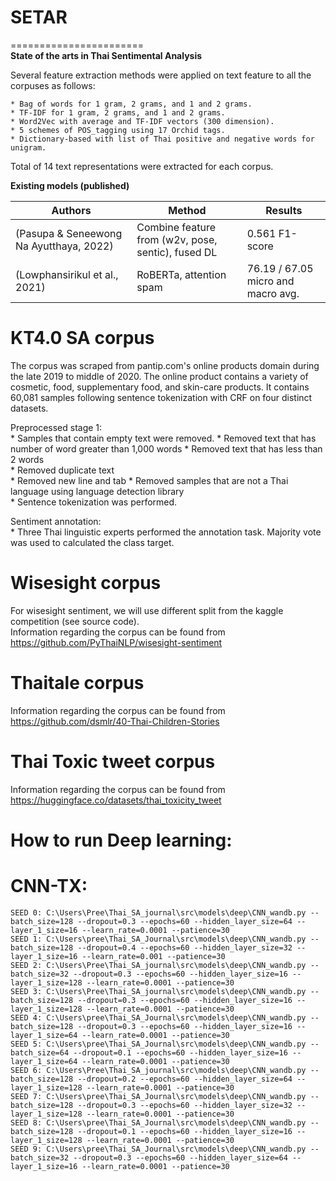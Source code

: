 # SETAR  
=======================  
**State of the arts in Thai Sentimental Analysis**  

Several feature extraction methods were applied on text feature to all the corpuses as follows:  

    * Bag of words for 1 gram, 2 grams, and 1 and 2 grams.
    * TF-IDF for 1 gram, 2 grams, and 1 and 2 grams.
    * Word2Vec with average and TF-IDF vectors (300 dimension).  
    * 5 schemes of POS_tagging using 17 Orchid tags.  
    * Dictionary-based with list of Thai positive and negative words for unigram.  
    
Total of 14 text representations were extracted for each corpus.  


**Existing models (published)**

| Authors                                 | Method                                            | Results                             |
|-----------------------------------------|---------------------------------------------------|-------------------------------------|
| (Pasupa & Seneewong Na Ayutthaya, 2022) | Combine feature from (w2v, pose, sentic), fused DL | 0.561 F1-score                      |
| (Lowphansirikul et al., 2021)           | RoBERTa, attention spam                           | 76.19 / 67.05 micro and macro avg.  |



# KT4.0 SA corpus  

The corpus was scraped from pantip.com's online products domain during the late 2019 to middle of 2020. The online product contains a variety of cosmetic, food, supplementary food, and skin-care products. It contains 60,081 samples following sentence tokenization with CRF on four distinct datasets.     

Preprocessed stage 1:  
    * Samples that contain empty text were removed.
    * Removed text that has number of word greater than 1,000 words
    * Removed text that has less than 2 words  
    * Removed duplicate text  
    * Removed new line and tab
    * Removed samples that are not a Thai language using language detection library  
    * Sentence tokenization was performed.  

Sentiment annotation:  
    * Three Thai linguistic experts performed the annotation task. Majority vote was used to calculated the class target.  


# Wisesight corpus
For wisesight sentiment, we will use different split from the kaggle competition (see source code).  
Information regarding the corpus can be found from https://github.com/PyThaiNLP/wisesight-sentiment  

# Thaitale corpus   
Information regarding the corpus can be found from https://github.com/dsmlr/40-Thai-Children-Stories  

# Thai Toxic tweet corpus  
Information regarding the corpus can be found from https://huggingface.co/datasets/thai_toxicity_tweet

# How to run Deep learning:    
# CNN-TX:  
```
SEED 0: C:\Users\Pree\Thai_SA_journal\src\models\deep\CNN_wandb.py --batch_size=128 --dropout=0.3 --epochs=60 --hidden_layer_size=64 --layer_1_size=16 --learn_rate=0.0001 --patience=30   
SEED 1: C:\Users\pree\Thai_SA_Journal\src\models\deep\CNN_wandb.py --batch_size=128 --dropout=0.4 --epochs=60 --hidden_layer_size=32 --layer_1_size=16 --learn_rate=0.001 --patience=30  
SEED 2: C:\Users\Pree\Thai_SA_journal\src\models\deep\CNN_wandb.py --batch_size=32 --dropout=0.3 --epochs=60 --hidden_layer_size=16 --layer_1_size=128 --learn_rate=0.0001 --patience=30
SEED 3: C:\Users\Pree\Thai_SA_journal\src\models\deep\CNN_wandb.py --batch_size=128 --dropout=0.3 --epochs=60 --hidden_layer_size=16 --layer_1_size=128 --learn_rate=0.0001 --patience=30  
SEED 4: C:\Users\pree\Thai_SA_Journal\src\models\deep\CNN_wandb.py --batch_size=128 --dropout=0.3 --epochs=60 --hidden_layer_size=16 --layer_1_size=64 --learn_rate=0.0001 --patience=30  
SEED 5: C:\Users\pree\Thai_SA_Journal\src\models\deep\CNN_wandb.py --batch_size=64 --dropout=0.1 --epochs=60 --hidden_layer_size=16 --layer_1_size=64 --learn_rate=0.0001 --patience=30  
SEED 6: C:\Users\Pree\Thai_SA_journal\src\models\deep\CNN_wandb.py --batch_size=128 --dropout=0.2 --epochs=60 --hidden_layer_size=64 --layer_1_size=128 --learn_rate=0.0001 --patience=30   
SEED 7: C:\Users\pree\Thai_SA_Journal\src\models\deep\CNN_wandb.py --batch_size=128 --dropout=0.3 --epochs=60 --hidden_layer_size=32 --layer_1_size=128 --learn_rate=0.0001 --patience=30  
SEED 8: C:\Users\pree\Thai_SA_Journal\src\models\deep\CNN_wandb.py --batch_size=128 --dropout=0.1 --epochs=60 --hidden_layer_size=16 --layer_1_size=128 --learn_rate=0.0001 --patience=30  
SEED 9: C:\Users\pree\Thai_SA_Journal\src\models\deep\CNN_wandb.py --batch_size=32 --dropout=0.3 --epochs=60 --hidden_layer_size=64 --layer_1_size=16 --learn_rate=0.0001 --patience=30  
```